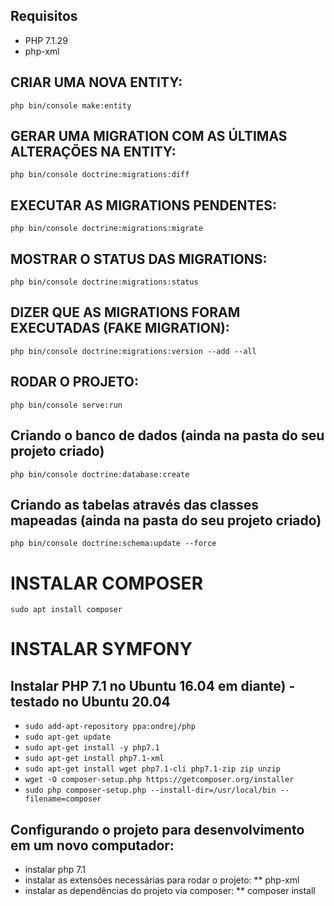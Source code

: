 ## Requisitos
* PHP 7.1.29
* php-xml

## CRIAR UMA NOVA ENTITY:
`php bin/console make:entity`

## GERAR UMA MIGRATION COM AS ÚLTIMAS ALTERAÇÕES NA ENTITY:
`php bin/console doctrine:migrations:diff`

## EXECUTAR AS MIGRATIONS PENDENTES:
`php bin/console doctrine:migrations:migrate`

## MOSTRAR O STATUS DAS MIGRATIONS:
`php bin/console doctrine:migrations:status`

## DIZER QUE AS MIGRATIONS FORAM EXECUTADAS (FAKE MIGRATION):
`php bin/console doctrine:migrations:version --add --all`

## RODAR O PROJETO:
`php bin/console serve:run`

## Criando o banco de dados (ainda na pasta do seu projeto criado)
`php bin/console doctrine:database:create`

## Criando as tabelas através das classes mapeadas (ainda na pasta do seu projeto criado)
`php bin/console doctrine:schema:update --force`

# INSTALAR COMPOSER
`sudo apt install composer`

# INSTALAR SYMFONY

## Instalar PHP 7.1 no Ubuntu 16.04 em diante) - testado no Ubuntu 20.04
* `sudo add-apt-repository ppa:ondrej/php`
* `sudo apt-get update`
* `sudo apt-get install -y php7.1`
* `sudo apt-get install php7.1-xml`
* `sudo apt-get install wget php7.1-cli php7.1-zip zip unzip`
* `wget -O composer-setup.php https://getcomposer.org/installer`
* `sudo php composer-setup.php --install-dir=/usr/local/bin --filename=composer`

## Configurando o projeto para desenvolvimento em um novo computador:
* instalar php 7.1
* instalar as extensões necessárias para rodar o projeto:
** php-xml
* instalar as dependências do projeto via composer:
** composer install